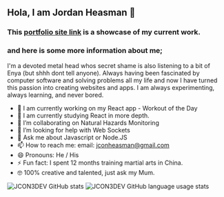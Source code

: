 ## Hola, I am Jordan Heasman 👋

### This [portfolio site link](https://github.com/JCON3DEV/portfolio) is a showcase of my current work.

### and here is some more information about me;
I'm a devoted metal head whos secret shame is also listening to a bit of Enya (but shhh dont tell anyone). Always having been fascinated by computer software and solving problems all my life and now I have turned this passion into creating websites and apps. I am always experimenting, always learning, and never bored.

- 🔭 I am currently working on my React app - Workout of the Day
- 🌱 I am currently studying React in more depth.
- 👯 I’m collaborating on Natural Hazards Monitoring
- 🤔 I’m looking for help with Web Sockets
- 💬 Ask me about Javascript or Node.JS
- 📫 How to reach me: email: jconheasman@gmail.com
- 😄 Pronouns: He / His
- ⚡ Fun fact: I spent 12 months training martial arts in China.
- 🤓 100% creative and talented, just ask my Mum.

![JCON3DEV GitHub stats](https://github-readme-stats.vercel.app/api?username=JCON3DEV&theme=cobalt)
![JCON3DEV GitHub language usage stats](https://github-readme-stats.vercel.app/api/top-langs/?username=JCON3DEV&layout=compact&theme=cobalt&hide=TSQL)
